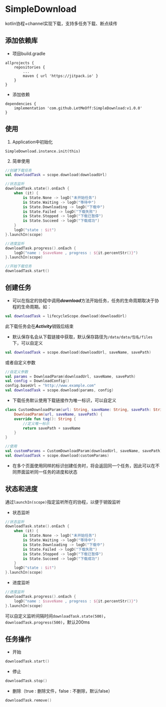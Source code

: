 # SimpleDownload

kotlin协程+channel实现下载，支持多任务下载、断点续传

## 添加依赖库

- 项目build.gradle

```
allprojects {
    repositories {
        ...
        maven { url 'https://jitpack.io' }
    }
}
```

- 添加依赖

```
dependencies {
    implementation 'com.github.LetMeOff:SimpleDownload:v1.0.0'
}
```

## 使用

1. Application中初始化

```
SimpleDownload.instance.init(this)
```

2. 简单使用

```kotlin
//创建下载任务
val downloadTask = scope.download(downloadUrl)

//状态监听
downloadTask.state().onEach {
    when (it) {
        is State.None -> logD("未开始任务")
        is State.Waiting -> logD("等待中")
        is State.Downloading -> logD("下载中")
        is State.Failed -> logD("下载失败")
        is State.Stopped -> logD("下载已暂停")
        is State.Succeed -> logD("下载成功")
    }
    logD("state : $it")
}.launchIn(scope)

//进度监听
downloadTask.progress().onEach {
    logD("name : $saveName , progress : ${it.percentStr()}")
}.launchIn(scope)

//开始下载任务
downloadTask.start()
```

## 创建任务

- 可以在指定的协程中调用***download***方法开始任务，任务的生命周期取决于协程的生命周期。如：

```kotlin
val downloadTask = lifecycleScope.download(downloadUrl)
```

此下载任务会在***Activity***销毁后结束

- 默认保存名会从下载链接中获取，默认保存路径为```/data/data/包名/files```下，可以自定义

```kotlin
val downloadTask = scope.download(downloadUrl, saveName, savePath)
```

或者自定义参数

```kotlin
//自定义参数
val params = DownloadParam(downloadUrl, saveName, savePath)
val config = DownloadConfig()
config.baseUrl = "http://www.example.com"
val downloadTask = scope.download(params, config)
```

- 下载任务默认使用下载链接作为唯一标识，可以自定义

```kotlin
class CustomDownloadParam(url: String, saveName: String, savePath: String) :
    DownloadParam(url, saveName, savePath) {
    override fun tag(): String {
        //定义唯一标示
        return savePath + saveName
    }
}

//使用
val customParams = CustomDownloadParam(downloadUrl, saveName, savePath)
val downloadTask = scope.download(customParams)
```

- 在多个页面使用同样的标识创建任务时，将会返回同一个任务，因此可以在不同界面监听同一任务的进度和状态

## 状态和进度

通过```launchIn(scope)```指定监听所在的协程，以便于销毁监听

- 状态监听

```kotlin
//状态监听
downloadTask.state().onEach {
    when (it) {
        is State.None -> logD("未开始任务")
        is State.Waiting -> logD("等待中")
        is State.Downloading -> logD("下载中")
        is State.Failed -> logD("下载失败")
        is State.Stopped -> logD("下载已暂停")
        is State.Succeed -> logD("下载成功")
    }
    logD("state : $it")
}.launchIn(scope)
```

- 进度监听

```kotlin
//进度监听
downloadTask.progress().onEach {
    logD("name : $saveName , progress : ${it.percentStr()}")
}.launchIn(scope)
```

可以自定义监听间隔时间```downloadTask.state(500)```，```downloadTask.progress(500)```，默认200ms

## 任务操作

- 开始

```kotlin
downloadTask.start()
```

- 停止

```kotlin
downloadTask.stop()
```

- 删除（true : 删除文件，false : 不删除，默认false）

```kotlin
downloadTask.remove()
```